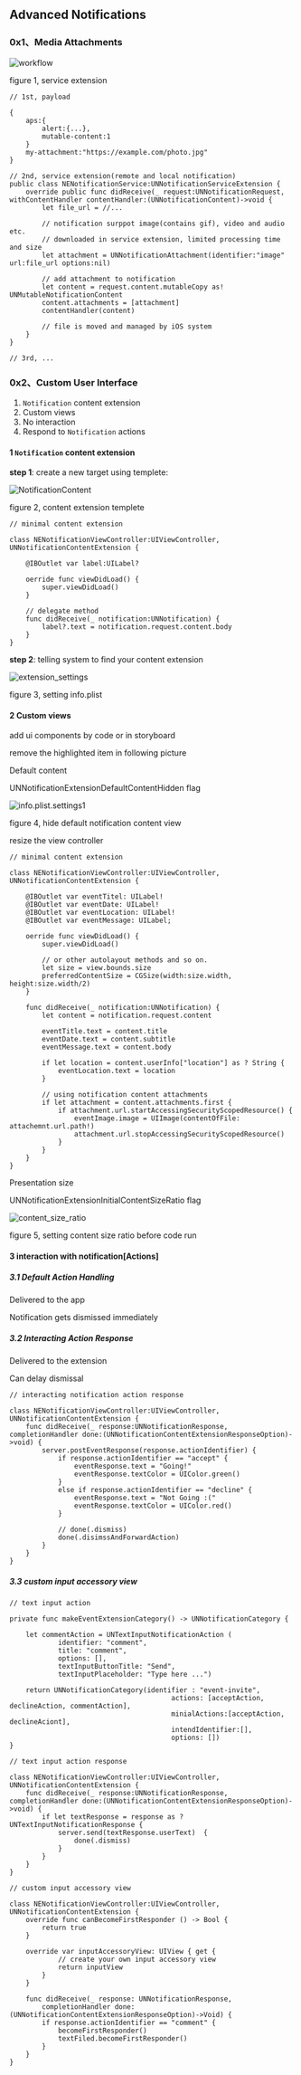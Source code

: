 ## Advanced Notifications

### 0x1、Media Attachments

![workflow](./resources/708_media_attachments.png)

figure 1, service extension

```
// 1st, payload

{
	aps:{
		alert:{...},
		mutable-content:1
	}
	my-attachment:"https://example.com/photo.jpg"
}

// 2nd, service extension(remote and local notification)
public class NENotificationService:UNNotificationServiceExtension {
	override public func didReceive(_ request:UNNotificationRequest, withContentHandler contentHandler:(UNNotificationContent)->void {
		let file_url = //...
		
		// notification surppot image(contains gif), video and audio etc. 
		// downloaded in service extension, limited processing time and size
		let attachment = UNNotificationAttachment(identifier:"image" url:file_url options:nil)
		
		// add attachment to notification
		let content = request.content.mutableCopy as! UNMutableNotificationContent
		content.attachments = [attachment]
		contentHandler(content)
		
		// file is moved and managed by iOS system
	}
}

// 3rd, ...
```

### 0x2、Custom User Interface

1. `Notification` content extension
2. Custom views
3. No interaction
4. Respond to `Notification` actions

#### 1 `Notification` content extension

**step 1**: create a new target using templete:

![NotificationContent](./resources/708_notification_content.png)

figure 2, content extension templete

```
// minimal content extension

class NENotificationViewController:UIViewController, UNNotificationContentExtension {
	
	@IBOutlet var label:UILabel?
	
	oerride func viewDidLoad() {
		super.viewDidLoad()
	}
	
	// delegate method
	func didReceive(_ notification:UNNotification) {
		label?.text = notification.request.content.body
	}
}
```

**step 2**: telling system to find your content extension

![extension_settings](./resources/708_notification_settings.png)

figure 3, setting info.plist

#### 2 Custom views

add ui components by code or in storyboard 

remove the highlighted item in following picture

Default content

UNNotificationExtensionDefaultContentHidden flag

![info.plist.settings1](./resources/708_notification_settings1.png)

figure 4, hide default notification content view

resize the view controller

```
// minimal content extension

class NENotificationViewController:UIViewController, UNNotificationContentExtension {
	
	@IBOutlet var eventTitel: UILabel!
	@IBOutlet var eventDate: UILabel!
	@IBOutlet var eventLocation: UILabel!
	@IBOutlet var eventMessage: UILabel;
	
	oerride func viewDidLoad() {
		super.viewDidLoad()
		
		// or other autolayout methods and so on.
		let size = view.bounds.size
		preferredContentSize = CGSize(width:size.width, height:size.width/2)
	}
	
	func didReceive(_ notification:UNNotification) {
		let content = notification.request.content
		
		eventTitle.text = content.title
		eventDate.text = content.subtitle
		eventMessage.text = content.body
		
		if let location = content.userInfo["location"] as ? String {
			eventLocation.text = location
		}
		
		// using notification content attachments
		if let attachment = content.attachments.first {
			if attachment.url.startAccessingSecurityScopedResource() {
				eventImage.image = UIImage(contentOfFile: attachemnt.url.path!)
				attachment.url.stopAccessingSecurityScopedResource()
			}
		}
	}
}
```

Presentation size

UNNotificationExtensionInitialContentSizeRatio flag

![content_size_ratio](./resources/708_content_size_ratio.png)

figure 5, setting content size ratio before code run

#### 3 interaction with notification[Actions]

##### 3.1 Default Action Handling

Delivered to the app

Notification gets dismissed immediately

##### 3.2 Interacting Action Response

Delivered to the extension

Can delay dismissal

```
// interacting notification action response

class NENotificationViewController:UIViewController, UNNotificationContentExtension {
	func didReceive(_ response:UNNotificationResponse, completionHandler done:(UNNotificationContentExtensionResponseOption)->void) {
		server.postEventResponse(response.actionIdentifier) {
			if response.actionIdentifier == "accept" {
				eventResponse.text = "Going!"
				eventResponse.textColor = UIColor.green()
			}
			else if response.actionIdentifier == "decline" {
				eventResponse.text = "Not Going :("
				eventResponse.textColor = UIColor.red()
			}
			
			// done(.dismiss)
			done(.disimssAndForwardAction)
		}
	}
}
```

##### 3.3 custom input accessory view

```
// text input action

private func makeEventExtensionCategory() -> UNNotificationCategory {
	
	let commentAction = UNTextInputNotificationAction (
			identifier: "comment",
			title: "comment",
			options: [],
			textInputButtonTitle: "Send",
			textInputPlaceholder: "Type here ...")
	
	return UNNotificationCategory(identifier : "event-invite",
										actions: [acceptAction, declineAction, commentAction],
										minialActions:[acceptAction, declineAciont],
										intendIdentifier:[],
										options: [])
}
```

```
// text input action response

class NENotificationViewController:UIViewController, UNNotificationContentExtension {
	func didReceive(_ response:UNNotificationResponse, completionHandler done:(UNNotificationContentExtensionResponseOption)->void) {
		if let textResponse = response as ? UNTextInputNotificationResponse {
			server.send(textResponse.userText)  {
				done(.dismiss)
			}
		}
	}
}
```

```
// custom input accessory view

class NENotificationViewController:UIViewController, UNNotificationContentExtension {
	override func canBecomeFirstResponder () -> Bool {
		return true
	}
	
	override var inputAccessoryView: UIView { get {
			// create your own input accessory view
			return inputView
		}
	}
	
	func didReceive(_ response: UNNotificationResponse,
		completionHandler done: (UNNotificationContentExtensionResponseOption)->Void) {
		if response.actionIdentifier == "comment" {
			becomeFirstResponder()
			textFiled.becomeFirstResponder()
		}
	}
}

```